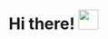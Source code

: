 <h1 align="center"><b>Hi there! </b><img src="https://media.giphy.com/media/hvRJCLFzcasrR4ia7z/giphy.gif" width="35"></h1>
